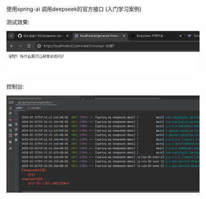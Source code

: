 使用spring-ai 调用deepseek的官方接口 (入门学习案例)

测试效果:

![](PixPin_2025-03-21_09-12-44.png)

控制台:

![](PixPin_2025-03-21_09-12-59.png)



